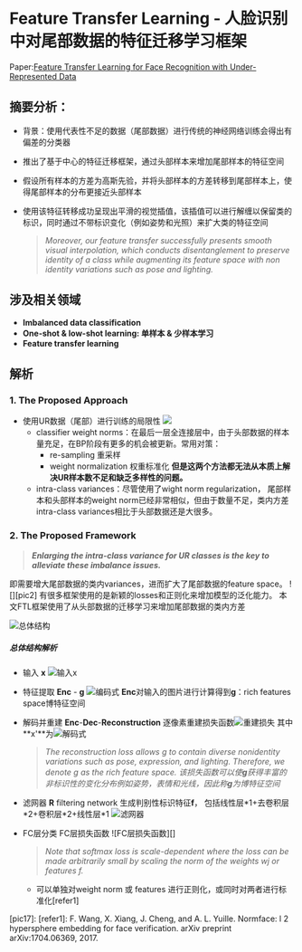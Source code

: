 
# Feature Transfer Learning - 人脸识别中对尾部数据的特征迁移学习框架

Paper:[Feature Transfer Learning for Face Recognition with Under-Represented Data](https://github.com/HHHHHANS/Articles/blob/main/Resource/Paper/Long-Tail%20classification/%E8%BF%81%E7%A7%BB%E5%AD%A6%E4%B9%A0Feature%20Transfer%20Learning%20For%20Face%20Recognition%20with%20Under-Represented%20Data.pdf)

## 摘要分析：

+ 背景：使用代表性不足的数据（尾部数据）进行传统的神经网络训练会得出有偏差的分类器

+ 推出了基于中心的特征迁移框架，通过头部样本来增加尾部样本的特征空间

+ 假设所有样本的方差为高斯先验，并将头部样本的方差转移到尾部样本上，使得尾部样本的分布更接近头部样本

+ 使用该特征转移成功呈现出平滑的视觉插值，该插值可以进行解缠以保留类的标识，同时通过不带标识变化（例如姿势和光照）来扩大类的特征空间
	
	> _Moreover, our feature transfer successfully presents smooth visual interpolation, which conducts disentanglement to preserve identity of a class while augmenting its feature space with non identity variations such as pose and lighting._

## 涉及相关领域
+ **Imbalanced data classification**
+ **One-shot & low-shot learning: 单样本 & 少样本学习**
+ **Feature transfer learning**

## 解析
### 1. The Proposed Approach
+ 使用UR数据（尾部）进行训练的局限性
	![][pic1]
	+ classifier weight norms：在最后一层全连接层中，由于头部数据的样本量充足，在BP阶段有更多的机会被更新。常用对策：
		+ re-sampling 重采样
		+ weight normalization 权重标准化
		**但是这两个方法都无法从本质上解决UR样本数不足和缺乏多样性的问题。**
	+ intra-class variances：尽管使用了wight norm regularization， 尾部样本和头部样本的weight norm已经非常相似，但由于数量不足，类内方差intra-class variances相比于头部数据还是大很多。
### 2. The Proposed Framework
> ***Enlarging the intra-class variance for UR classes is the key to alleviate these imbalance issues.***

即需要增大尾部数据的类内variances，进而扩大了尾部数据的feature space。
![][pic2]
有很多框架使用的是新颖的losses和正则化来增加模型的泛化能力。
本文FTL框架使用了从头部数据的迁移学习来增加尾部数据的类内方差

![总体结构][pic3]
##### 总体结构解析
+ 输入 **x**
	![输入x][pic7]
+ 特征提取 **Enc** - **g**
	![编码式][pic5]
	**Enc**对输入的图片进行计算得到**g**：rich features space博特征空间
+ 解码并重建 **Enc**-**Dec**-**Reconstruction** 
	逐像素重建损失函数![重建损失][pic4]	其中**x'**为![解码式][pic6]
	>*The reconstruction loss allows g to contain diverse nonidentity variations such as pose, expression, and lighting. Therefore, we denote g as the rich feature space.* 
	>*该损失函数可以使**g**获得丰富的非标识性的变化分布例如姿势，表情和光线，因此称**g**为博特征空间*
+ 滤网器 **R** filtering network
	生成判别性标识特征**f**， 包括线性层\*1+去卷积层\*2+卷积层\*2+线性层\*1
	![滤网器][pic8]

+ FC层分类
	FC层损失函数 ![FC层损失函数][]
	> *Note that softmax loss is scale-dependent where the loss can be made arbitrarily small by scaling the norm of the weights wj or features f.*
	>
	
	+ 可以单独对weight norm 或 features 进行正则化，或同时对两者进行标准化[refer1]





[pic1]: 
[pic2]:"扩大特征空间"
[pic3]:"总体结构"
[pic4]:"重建损失"
[pic5]: "编码式"
[pic6]: "解码式"
[pic7]: "输入x"
[pic8]: "滤网器"
[pic9]: "fc损失"
[pic10]:"损失函数正则项"
[pic11]:"损失函数各项系数"
[pic12]:"总损失函数"
[pic13]:
[pic14]:
[pic15]:
[pic16]:
[pic17]:
[refer1]: F. Wang, X. Xiang, J. Cheng, and A. L. Yuille. Normface: l 2 hypersphere embedding for face verification. arXiv preprint arXiv:1704.06369, 2017.